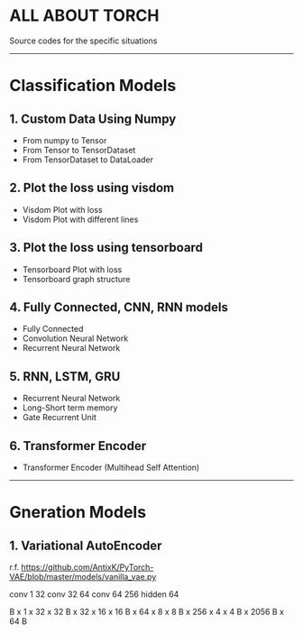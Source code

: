 # ALL ABOUT TORCH

Source codes for the specific situations

---
# Classification Models

## 1. Custom Data Using Numpy

* From numpy to Tensor
* From Tensor to TensorDataset
* From TensorDataset to DataLoader

## 2. Plot the loss using visdom

* Visdom Plot with loss
* Visdom Plot with different lines

## 3. Plot the loss using tensorboard

* Tensorboard Plot with loss
* Tensorboard graph structure 

## 4. Fully Connected, CNN, RNN models

* Fully Connected
* Convolution Neural Network
* Recurrent Neural Network

## 5. RNN, LSTM, GRU
 * Recurrent Neural Network
 * Long-Short term memory
 * Gate Recurrent Unit


## 6. Transformer Encoder
* Transformer Encoder (Multihead Self Attention)


---
# Gneration Models

## 1.  Variational AutoEncoder
    
r.f. https://github.com/AntixK/PyTorch-VAE/blob/master/models/vanilla_vae.py


conv 1 32
conv 32 64
conv 64 256 
hidden 64


B x 1  x 32 x 32
B x 32 x 16 x 16 
B x 64 x  8 x  8
B x 256 x 4 x  4
B x 2056
B x 64
B 

 